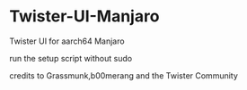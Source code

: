 # Twister-UI-Manjaro
Twister UI for aarch64 Manjaro

run the setup script without sudo

credits to Grassmunk,b00merang and the Twister Community
